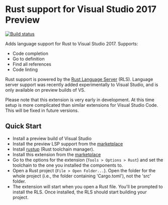 # Rust support for Visual Studio 2017 Preview

[![Build status](https://ci.appveyor.com/api/projects/status/d2lxlincwninhsng?svg=true)](https://ci.appveyor.com/project/dgriffen/rls-vs2017)

Adds language support for Rust to Visual Studio 2017. Supports:

- Code completion
- Go to definition
- Find all references
- Code linting

Rust support is powered by the [Rust Language Server](https://github.com/rust-lang-nursery/rls) (RLS). Language server support was recently added experimentally to Visual Studio, and is only available on preview builds of VS.

Please note that this extension is very early in development. At this time setup is more complicated than similar extensions for Visual Studio Code. This will be fixed in future versions.

## Quick Start

- Install a preview build of Visual Studio
- Install the preview LSP support from the [marketplace](https://marketplace.visualstudio.com/items?itemName=vsext.LanguageServerClientPreview)
- Install [rustup](https://www.rustup.rs/) (Rust toolchain manager).
- Install this extension from the [marketplace](https://marketplace.visualstudio.com/items?itemName=DanielGriffen.Rust)
- Go to the options for the extension (`Tools > Options > Rust`) and set the toolchain to the one you installed the components to.
- Open a Rust project (`File > Open Folder...`). Open the folder for the whole project (i.e., the folder containing 'Cargo.toml'), not the 'src' folder.
- The extension will start when you open a Rust file. You'll be prompted to install the RLS. Once installed, the RLS should start building your project.
